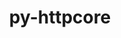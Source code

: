 ---
title: "py-httpcore"
layout: cache
categories: [package, develop]
meta: {"compilers": ["none"], "num_specs": 48, "num_specs_by_stack": {"data-vis-sdk": 5, "e4s": 8, "e4s-neoverse-v2": 5, "root": 48}, "oss": ["ubuntu20.04", "ubuntu22.04"], "platforms": ["linux"], "stacks": ["data-vis-sdk", "e4s", "e4s-neoverse-v2", "root"], "targets": ["neoverse_v2", "x86_64_v3"], "versions": ["1.0.5", "1.0.9"]}
spec_details: [{"compiler": "none", "hash": "2bahrbjjajyty6ogortxq6lkpq5sp3tv", "os": "ubuntu22.04", "platform": "linux", "size": "-", "stacks": ["e4s", "root"], "target": "x86_64_v3", "variants": ["build_system=python_pip"], "versions": ["1.0.9"]}, {"compiler": "none", "hash": "2gouu6wnduslzl2py2lp4pwhcazjfuf5", "os": "ubuntu22.04", "platform": "linux", "size": "-", "stacks": ["root"], "target": "x86_64_v3", "variants": ["build_system=python_pip"], "versions": ["1.0.5"]}, {"compiler": "none", "hash": "32foik35objztl2ledeawz4xfpvzyj2i", "os": "ubuntu22.04", "platform": "linux", "size": "-", "stacks": ["e4s-neoverse-v2", "root"], "target": "neoverse_v2", "variants": ["build_system=python_pip"], "versions": ["1.0.9"]}, {"compiler": "none", "hash": "32zkagqbzj5lamgmttuctcolce3zp4ks", "os": "ubuntu22.04", "platform": "linux", "size": "-", "stacks": ["root"], "target": "x86_64_v3", "variants": ["build_system=python_pip"], "versions": ["1.0.9"]}, {"compiler": "none", "hash": "36wnm6rry2u6ex4ddowt46lxdhwzh6ul", "os": "ubuntu22.04", "platform": "linux", "size": "-", "stacks": ["root"], "target": "x86_64_v3", "variants": ["build_system=python_pip"], "versions": ["1.0.5"]}, {"compiler": "none", "hash": "4dg43miptrreq6fmvs7ym7qx6dauxei6", "os": "ubuntu22.04", "platform": "linux", "size": "-", "stacks": ["root"], "target": "x86_64_v3", "variants": ["build_system=python_pip"], "versions": ["1.0.5"]}, {"compiler": "none", "hash": "4mwsqv5himm4yq4vf64r5k2tuk53q7q5", "os": "ubuntu22.04", "platform": "linux", "size": "-", "stacks": ["root"], "target": "x86_64_v3", "variants": ["build_system=python_pip"], "versions": ["1.0.5"]}, {"compiler": "none", "hash": "5hc7zii4ft3sabbrvt4dseqw4ribrl36", "os": "ubuntu22.04", "platform": "linux", "size": "-", "stacks": ["root"], "target": "x86_64_v3", "variants": ["build_system=python_pip"], "versions": ["1.0.5"]}, {"compiler": "none", "hash": "67b6b4ydhrswfvburlk363sf5ddkuw45", "os": "ubuntu22.04", "platform": "linux", "size": "-", "stacks": ["root"], "target": "x86_64_v3", "variants": ["build_system=python_pip"], "versions": ["1.0.5"]}, {"compiler": "none", "hash": "6lywsf7a23df6kfrgxrl5ybi6vsyxcj4", "os": "ubuntu22.04", "platform": "linux", "size": "-", "stacks": ["e4s", "root"], "target": "x86_64_v3", "variants": ["build_system=python_pip"], "versions": ["1.0.9"]}, {"compiler": "none", "hash": "75fngioegikltdyc6i5cyrrnanu7ugq4", "os": "ubuntu22.04", "platform": "linux", "size": "-", "stacks": ["root"], "target": "x86_64_v3", "variants": ["build_system=python_pip"], "versions": ["1.0.5"]}, {"compiler": "none", "hash": "7egppcmeewnarblq3yjrym27bmvtkj3w", "os": "ubuntu22.04", "platform": "linux", "size": "-", "stacks": ["root"], "target": "x86_64_v3", "variants": ["build_system=python_pip"], "versions": ["1.0.5"]}, {"compiler": "none", "hash": "7r6wl4e6m5yfvjqx2g6tla7uwgyp7y73", "os": "ubuntu20.04", "platform": "linux", "size": "-", "stacks": ["data-vis-sdk", "root"], "target": "x86_64_v3", "variants": ["build_system=python_pip"], "versions": ["1.0.9"]}, {"compiler": "none", "hash": "adzt67pnyygnmwg3s2qkpbxffufpjjml", "os": "ubuntu22.04", "platform": "linux", "size": "-", "stacks": ["e4s", "root"], "target": "x86_64_v3", "variants": ["build_system=python_pip"], "versions": ["1.0.9"]}, {"compiler": "none", "hash": "aniddeyfx3xgmd4buqqelayv4nea6hyc", "os": "ubuntu22.04", "platform": "linux", "size": "-", "stacks": ["root"], "target": "x86_64_v3", "variants": ["build_system=python_pip"], "versions": ["1.0.9"]}, {"compiler": "none", "hash": "arsov2ye75qjeswan2vbdgt2ncmr7hye", "os": "ubuntu22.04", "platform": "linux", "size": "-", "stacks": ["e4s", "root"], "target": "x86_64_v3", "variants": ["build_system=python_pip"], "versions": ["1.0.9"]}, {"compiler": "none", "hash": "cr6fxefus46ibkjnchivaw7keje566ls", "os": "ubuntu22.04", "platform": "linux", "size": "-", "stacks": ["root"], "target": "x86_64_v3", "variants": ["build_system=python_pip"], "versions": ["1.0.5"]}, {"compiler": "none", "hash": "dx6g42sefvyxycnb34duensztb5ntyim", "os": "ubuntu22.04", "platform": "linux", "size": "-", "stacks": ["root"], "target": "x86_64_v3", "variants": ["build_system=python_pip"], "versions": ["1.0.5"]}, {"compiler": "none", "hash": "eeca3b32mpqqtlkurdaopxn7xm3nwpdm", "os": "ubuntu22.04", "platform": "linux", "size": "-", "stacks": ["root"], "target": "x86_64_v3", "variants": ["build_system=python_pip"], "versions": ["1.0.5"]}, {"compiler": "none", "hash": "ekn2kgmzgo2pnfimiz3ksaezeeo32hk3", "os": "ubuntu22.04", "platform": "linux", "size": "-", "stacks": ["e4s", "root"], "target": "x86_64_v3", "variants": ["build_system=python_pip"], "versions": ["1.0.9"]}, {"compiler": "none", "hash": "fnqwbc55wd7p2dmxvxaecikmvdg7t4km", "os": "ubuntu22.04", "platform": "linux", "size": "-", "stacks": ["root"], "target": "x86_64_v3", "variants": ["build_system=python_pip"], "versions": ["1.0.5"]}, {"compiler": "none", "hash": "gisg2wy5niysbo6khffb5gbbtfdfbjmv", "os": "ubuntu22.04", "platform": "linux", "size": "-", "stacks": ["root"], "target": "x86_64_v3", "variants": ["build_system=python_pip"], "versions": ["1.0.5"]}, {"compiler": "none", "hash": "gm4f755rwzqhn66d6fwssi5cvhwbfm3q", "os": "ubuntu22.04", "platform": "linux", "size": "-", "stacks": ["e4s-neoverse-v2", "root"], "target": "neoverse_v2", "variants": ["build_system=python_pip"], "versions": ["1.0.9"]}, {"compiler": "none", "hash": "gsjgqszaof7w7asfyrbewzkmlpdpismn", "os": "ubuntu22.04", "platform": "linux", "size": "-", "stacks": ["e4s-neoverse-v2", "root"], "target": "neoverse_v2", "variants": ["build_system=python_pip"], "versions": ["1.0.9"]}, {"compiler": "none", "hash": "jd6mmuddexu353iusow66finqllreidk", "os": "ubuntu22.04", "platform": "linux", "size": "-", "stacks": ["root"], "target": "x86_64_v3", "variants": ["build_system=python_pip"], "versions": ["1.0.5"]}, {"compiler": "none", "hash": "jibyg35vvgbvjxbip2xrji3o26lk4sce", "os": "ubuntu22.04", "platform": "linux", "size": "-", "stacks": ["root"], "target": "x86_64_v3", "variants": ["build_system=python_pip"], "versions": ["1.0.5"]}, {"compiler": "none", "hash": "l2hblbotzxjerez2wmymunjpwu2ypx6j", "os": "ubuntu22.04", "platform": "linux", "size": "-", "stacks": ["root"], "target": "x86_64_v3", "variants": ["build_system=python_pip"], "versions": ["1.0.5"]}, {"compiler": "none", "hash": "l4a45d3zik3b4bqkzgnlorvw4c4crb3h", "os": "ubuntu20.04", "platform": "linux", "size": "-", "stacks": ["data-vis-sdk", "root"], "target": "x86_64_v3", "variants": ["build_system=python_pip"], "versions": ["1.0.9"]}, {"compiler": "none", "hash": "mev7ieycjlzvujb37uy5vv7egz76cvhz", "os": "ubuntu22.04", "platform": "linux", "size": "-", "stacks": ["e4s-neoverse-v2", "root"], "target": "neoverse_v2", "variants": ["build_system=python_pip"], "versions": ["1.0.9"]}, {"compiler": "none", "hash": "nkmvmj6tyrjoqpa2birjpqgns4xgf2hc", "os": "ubuntu20.04", "platform": "linux", "size": "-", "stacks": ["data-vis-sdk", "root"], "target": "x86_64_v3", "variants": ["build_system=python_pip"], "versions": ["1.0.9"]}, {"compiler": "none", "hash": "nphmt7p3t7sfaqsbmpdrko7tu2ofomka", "os": "ubuntu22.04", "platform": "linux", "size": "-", "stacks": ["e4s", "root"], "target": "x86_64_v3", "variants": ["build_system=python_pip"], "versions": ["1.0.9"]}, {"compiler": "none", "hash": "oidpf2p6i6kaipmye5pkcxuax3usk6bp", "os": "ubuntu20.04", "platform": "linux", "size": "-", "stacks": ["data-vis-sdk", "root"], "target": "x86_64_v3", "variants": ["build_system=python_pip"], "versions": ["1.0.9"]}, {"compiler": "none", "hash": "ot3gcqhnj5k646sthta7t44nnapg2wjz", "os": "ubuntu22.04", "platform": "linux", "size": "-", "stacks": ["e4s", "root"], "target": "x86_64_v3", "variants": ["build_system=python_pip"], "versions": ["1.0.9"]}, {"compiler": "none", "hash": "p62fan7iz6nl3hkb2esmqr2uejrbr4fl", "os": "ubuntu22.04", "platform": "linux", "size": "-", "stacks": ["root"], "target": "x86_64_v3", "variants": ["build_system=python_pip"], "versions": ["1.0.5"]}, {"compiler": "none", "hash": "rr43h4ijudmnay4em2g3epoi4jmrnyjx", "os": "ubuntu22.04", "platform": "linux", "size": "-", "stacks": ["root"], "target": "x86_64_v3", "variants": ["build_system=python_pip"], "versions": ["1.0.5"]}, {"compiler": "none", "hash": "rtcikoc4f2j5a6fuy5maaxvyenvzlszf", "os": "ubuntu20.04", "platform": "linux", "size": "-", "stacks": ["data-vis-sdk", "root"], "target": "x86_64_v3", "variants": ["build_system=python_pip"], "versions": ["1.0.9"]}, {"compiler": "none", "hash": "saup77nhvwstd562c5rlgjrvdf7tq5jq", "os": "ubuntu22.04", "platform": "linux", "size": "-", "stacks": ["root"], "target": "x86_64_v3", "variants": ["build_system=python_pip"], "versions": ["1.0.5"]}, {"compiler": "none", "hash": "t7xwxhaokwvgfwyq4vbvdohpl7nhyosk", "os": "ubuntu22.04", "platform": "linux", "size": "-", "stacks": ["root"], "target": "x86_64_v3", "variants": ["build_system=python_pip"], "versions": ["1.0.5"]}, {"compiler": "none", "hash": "ttqgmx7rqt7dhvntxcd52wjn62ztg24k", "os": "ubuntu22.04", "platform": "linux", "size": "-", "stacks": ["root"], "target": "x86_64_v3", "variants": ["build_system=python_pip"], "versions": ["1.0.5"]}, {"compiler": "none", "hash": "ujgu227hwhekpxsdrsmxubmkr3efg5xn", "os": "ubuntu22.04", "platform": "linux", "size": "-", "stacks": ["root"], "target": "x86_64_v3", "variants": ["build_system=python_pip"], "versions": ["1.0.5"]}, {"compiler": "none", "hash": "uqmjswzlawmpbr7omhaidhyzsvlf4bvk", "os": "ubuntu22.04", "platform": "linux", "size": "-", "stacks": ["root"], "target": "x86_64_v3", "variants": ["build_system=python_pip"], "versions": ["1.0.5"]}, {"compiler": "none", "hash": "venjngrrgofdn46tcruisy33xkdnccqi", "os": "ubuntu22.04", "platform": "linux", "size": "-", "stacks": ["e4s", "root"], "target": "x86_64_v3", "variants": ["build_system=python_pip"], "versions": ["1.0.9"]}, {"compiler": "none", "hash": "venod36b27snddtgz7iz25jvwvb2gy3g", "os": "ubuntu22.04", "platform": "linux", "size": "-", "stacks": ["root"], "target": "x86_64_v3", "variants": ["build_system=python_pip"], "versions": ["1.0.5"]}, {"compiler": "none", "hash": "wek5o6fjxrdvtdrnhb3kiz2rvrwenfxl", "os": "ubuntu22.04", "platform": "linux", "size": "-", "stacks": ["root"], "target": "x86_64_v3", "variants": ["build_system=python_pip"], "versions": ["1.0.5"]}, {"compiler": "none", "hash": "wnwa5rqoj6ll7b5rpqcdxjbhc7pgbdaw", "os": "ubuntu22.04", "platform": "linux", "size": "-", "stacks": ["root"], "target": "x86_64_v3", "variants": ["build_system=python_pip"], "versions": ["1.0.5"]}, {"compiler": "none", "hash": "xpsns32bf6lv65qpxjr3ixqxdtdzzcep", "os": "ubuntu22.04", "platform": "linux", "size": "-", "stacks": ["e4s-neoverse-v2", "root"], "target": "neoverse_v2", "variants": ["build_system=python_pip"], "versions": ["1.0.9"]}, {"compiler": "none", "hash": "zamavkf4j5jfw32wfikz3igmwonafvu4", "os": "ubuntu22.04", "platform": "linux", "size": "-", "stacks": ["root"], "target": "x86_64_v3", "variants": ["build_system=python_pip"], "versions": ["1.0.5"]}, {"compiler": "none", "hash": "zvxbdqfzyryomwxfjp2u6a5dtnpnki6b", "os": "ubuntu22.04", "platform": "linux", "size": "-", "stacks": ["root"], "target": "x86_64_v3", "variants": ["build_system=python_pip"], "versions": ["1.0.5"]}]
---